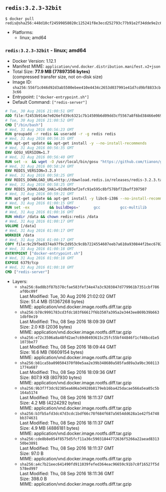 ## `redis:3.2.3-32bit`

```console
$ docker pull redis@sha256:448d10cf24599858020c125241f8e3ecd252793c77b91e2f34dde9e2c673f927
```

-	Platforms:
	-	linux; amd64

### `redis:3.2.3-32bit` - linux; amd64

-	Docker Version: 1.12.1
-	Manifest MIME: `application/vnd.docker.distribution.manifest.v2+json`
-	Total Size: **77.9 MB (77897356 bytes)**  
	(compressed transfer size, not on-disk size)
-	Image ID: `sha256:556f1c046d92d3ab5500ebee410e4434c2653d037991e41d7cd9bf8833cb3c66`
-	Entrypoint: `["docker-entrypoint.sh"]`
-	Default Command: `["redis-server"]`

```dockerfile
# Tue, 30 Aug 2016 21:00:51 GMT
ADD file:f2453b914e7e026efd39c6321c7b14509b6d09dd3cf5567a8f6bd38466e06954 in / 
# Tue, 30 Aug 2016 21:00:52 GMT
CMD ["/bin/bash"]
# Wed, 31 Aug 2016 00:56:23 GMT
RUN groupadd -r redis && useradd -r -g redis redis
# Wed, 31 Aug 2016 00:56:35 GMT
RUN apt-get update && apt-get install -y --no-install-recommends 		ca-certificates 		wget 	&& rm -rf /var/lib/apt/lists/*
# Wed, 31 Aug 2016 00:56:35 GMT
ENV GOSU_VERSION=1.7
# Wed, 31 Aug 2016 00:56:40 GMT
RUN set -x 	&& wget -O /usr/local/bin/gosu "https://github.com/tianon/gosu/releases/download/$GOSU_VERSION/gosu-$(dpkg --print-architecture)" 	&& wget -O /usr/local/bin/gosu.asc "https://github.com/tianon/gosu/releases/download/$GOSU_VERSION/gosu-$(dpkg --print-architecture).asc" 	&& export GNUPGHOME="$(mktemp -d)" 	&& gpg --keyserver ha.pool.sks-keyservers.net --recv-keys B42F6819007F00F88E364FD4036A9C25BF357DD4 	&& gpg --batch --verify /usr/local/bin/gosu.asc /usr/local/bin/gosu 	&& rm -r "$GNUPGHOME" /usr/local/bin/gosu.asc 	&& chmod +x /usr/local/bin/gosu 	&& gosu nobody true
# Wed, 31 Aug 2016 00:58:24 GMT
ENV REDIS_VERSION=3.2.3
# Wed, 31 Aug 2016 00:58:25 GMT
ENV REDIS_DOWNLOAD_URL=http://download.redis.io/releases/redis-3.2.3.tar.gz
# Wed, 31 Aug 2016 00:58:25 GMT
ENV REDIS_DOWNLOAD_SHA1=92d6d93ef2efc91e595c8bf578bf72baff397507
# Wed, 31 Aug 2016 00:59:21 GMT
RUN apt-get update && apt-get install -y libc6-i386 --no-install-recommends && rm -rf /var/lib/apt/lists/*
# Wed, 31 Aug 2016 01:00:15 GMT
RUN set -ex 		&& buildDeps=' 		gcc 		gcc-multilib 		libc6-dev-i386 		make 	' 	&& apt-get update 	&& apt-get install -y $buildDeps --no-install-recommends 	&& rm -rf /var/lib/apt/lists/* 		&& wget -O redis.tar.gz "$REDIS_DOWNLOAD_URL" 	&& echo "$REDIS_DOWNLOAD_SHA1 *redis.tar.gz" | sha1sum -c - 	&& mkdir -p /usr/src/redis 	&& tar -xzf redis.tar.gz -C /usr/src/redis --strip-components=1 	&& rm redis.tar.gz 		&& grep -q '^#define CONFIG_DEFAULT_PROTECTED_MODE 1$' /usr/src/redis/src/server.h 	&& sed -ri 's!^(#define CONFIG_DEFAULT_PROTECTED_MODE) 1$!\1 0!' /usr/src/redis/src/server.h 	&& grep -q '^#define CONFIG_DEFAULT_PROTECTED_MODE 0$' /usr/src/redis/src/server.h 		&& make -C /usr/src/redis 32bit 	&& make -C /usr/src/redis install 		&& rm -r /usr/src/redis 		&& apt-get purge -y --auto-remove $buildDeps
# Wed, 31 Aug 2016 01:00:16 GMT
RUN mkdir /data && chown redis:redis /data
# Wed, 31 Aug 2016 01:00:17 GMT
VOLUME [/data]
# Wed, 31 Aug 2016 01:00:17 GMT
WORKDIR /data
# Wed, 31 Aug 2016 01:00:17 GMT
COPY file:9c29fbe8374a97f9c2d953c9c8b7224554607eeb7a610a930844f2bec678265c in /usr/local/bin/ 
# Wed, 31 Aug 2016 01:00:18 GMT
ENTRYPOINT ["docker-entrypoint.sh"]
# Wed, 31 Aug 2016 01:00:18 GMT
EXPOSE 6379/tcp
# Wed, 31 Aug 2016 01:00:18 GMT
CMD ["redis-server"]
```

-	Layers:
	-	`sha256:8ad8b3f87b378cfae583fef34e47a3c9203847d779961b7351cbf786af0bc09f`  
		Last Modified: Tue, 30 Aug 2016 21:02:02 GMT  
		Size: 51.4 MB (51367268 bytes)  
		MIME: application/vnd.docker.image.rootfs.diff.tar.gzip
	-	`sha256:b78c9991783cd3fdc103f66617f6b3507a395a2e3443ee869b39b6631dbf0e19`  
		Last Modified: Thu, 08 Sep 2016 18:09:39 GMT  
		Size: 2.0 KB (2036 bytes)  
		MIME: application/vnd.docker.image.rootfs.diff.tar.gzip
	-	`sha256:e72c3506a8a48fd2ae7c69d0493615c25fc55bf44846f1cf48bcd1e51073be77`  
		Last Modified: Thu, 08 Sep 2016 18:09:44 GMT  
		Size: 16.6 MB (16609154 bytes)  
		MIME: application/vnd.docker.image.rootfs.diff.tar.gzip
	-	`sha256:b81ca5ba090504370f80e5aa2e39b348680a585fad89a3a9bc3601131774a687`  
		Last Modified: Thu, 08 Sep 2016 18:09:36 GMT  
		Size: 807.9 KB (807930 bytes)  
		MIME: application/vnd.docker.image.rootfs.diff.tar.gzip
	-	`sha256:9b3f7f3dc92385ea606a34928b8179eb16ba425dacae566a5ea05c5b164a5174`  
		Last Modified: Thu, 08 Sep 2016 18:11:37 GMT  
		Size: 4.2 MB (4224292 bytes)  
		MIME: application/vnd.docker.image.rootfs.diff.tar.gzip
	-	`sha256:b3fb5afd3dc47d3cdc1bdf66c78f684f687a5654dd628a1e42f54748bb374631`  
		Last Modified: Thu, 08 Sep 2016 18:11:37 GMT  
		Size: 4.9 MB (4886181 bytes)  
		MIME: application/vnd.docker.image.rootfs.diff.tar.gzip
	-	`sha256:cde8b8e054f8575d5fcf11a36c59031844772636f5266a22aead831350be3891`  
		Last Modified: Thu, 08 Sep 2016 18:11:37 GMT  
		Size: 97.0 B  
		MIME: application/vnd.docker.image.rootfs.diff.tar.gzip
	-	`sha256:a4c7b21eec641490fd911039fefed364eac96659c91b7c8f16527f5d578ed997`  
		Last Modified: Thu, 08 Sep 2016 18:11:36 GMT  
		Size: 398.0 B  
		MIME: application/vnd.docker.image.rootfs.diff.tar.gzip
